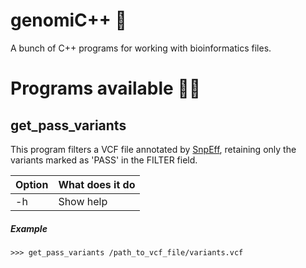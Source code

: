 # genomiC++ :dna:
A bunch of C++ programs for working with bioinformatics files.

# Programs available :man_technologist:

## get_pass_variants

This program filters a VCF file annotated by [SnpEff](https://pcingola.github.io/SnpEff/), retaining only the variants marked as 'PASS' in the FILTER field.

Option | What does it do
------------ | -------------
-h | Show help

##### Example

```console
>>> get_pass_variants /path_to_vcf_file/variants.vcf
```
